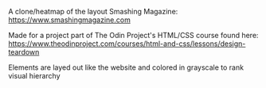 A clone/heatmap of the layout Smashing Magazine: https://www.smashingmagazine.com

Made for a project part of The Odin Project's HTML/CSS course found here: https://www.theodinproject.com/courses/html-and-css/lessons/design-teardown

Elements are layed out like the website and colored in grayscale to rank visual hierarchy
